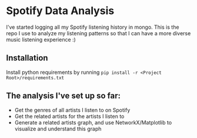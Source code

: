 # Spotify Data Analysis

I've started logging all my Spotify listening history in mongo.  This is the repo I use
to analyze my listening patterns so that I can have a more diverse music listening 
experience :)

## Installation

Install python requirements by running `pip install -r <Project Root>/requirements.txt`

## The analysis I've set up so far:

- Get the genres of all artists I listen to on Spotify
- Get the related artists for the artists I listen to
- Generate a related artists graph, and use NetworkX/Matplotlib to visualize and understand this graph
